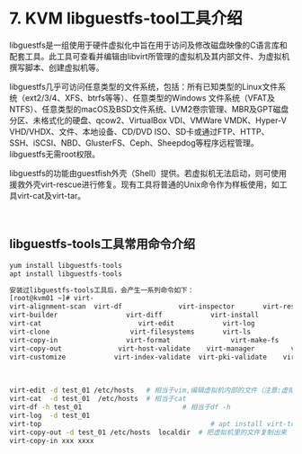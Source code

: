 # 7. KVM libguestfs-tool工具介绍

libguestfs是一组使用于硬件虚拟化中旨在用于访问及修改磁盘映像的C语言库和配套工具。此工具可查看并编辑由libvirt所管理的虚拟机及其内部文件、为虚拟机撰写脚本、创建虚拟机等。

libguestfs几乎可访问任意类型的文件系统，包括：所有已知类型的Linux文件系统（ext2/3/4、XFS、btrfs等等）、任意类型的Windows 文件系统（VFAT及NTFS）、任意类型的macOS及BSD文件系统、LVM2卷宗管理、MBR及GPT磁盘分区、未格式化的硬盘、qcow2、VirtualBox VDI、VMWare VMDK、Hyper-V VHD/VHDX、文件、本地设备、CD/DVD ISO、SD卡或通过FTP、HTTP、SSH、iSCSI、NBD、GlusterFS、Ceph、Sheepdog等程序远程管理。libguestfs无需root权限。

libguestfs的功能由guestfish外壳（Shell）提供。若虚拟机无法启动，则可使用援救外壳virt-rescue进行修复。现有工具将普通的Unix命令作为样板使用，如工具virt-cat及virt-tar。

‍

## **libguestfs-tools工具常用命令介绍**

```bash
yum install libguestfs-tools
apt install libguestfs-tools

安装过libguestfs-tools工具后，会产生一系列命令如下：
[root@kvm01 ~]# virt-
virt-alignment-scan  virt-df              virt-inspector       virt-rescue         virt-win-reg
virt-builder                 virt-diff            virt-install             virt-resize          virt-xml
virt-cat                        virt-edit            virt-log                 virt-sparsify        virt-xml-validate
virt-clone                    virt-filesystems       virt-ls              virt-sysprep     
virt-copy-in                 virt-format               virt-make-fs         virt-tar-in      
virt-copy-out              virt-host-validate    virt-manager         virt-tar-out     
virt-customize            virt-index-validate  virt-pki-validate    virt-what 
```

‍

```bash
virt-edit -d test_01 /etc/hosts   # 相当于vim,编辑虚拟机内部的文件（注意:虚拟机必须处于关机状态）
virt-cat  -d test_01  /etc/hosts  # 相当于cat
virt-df -h test_01                         # 相当于df -h
virt-log  -d test_01
virt-top                                          # apt install virt-top
virt-copy-out -d test_01 /etc/hosts  localdir  # 把虚拟机里的文件复制出来
virt-copy-in xxx xxxx
```

‍
